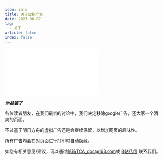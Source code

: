 ```yaml
---
icon: info
title: 关于虚拟广告
date: 2023-08-07
tag:
  - 关于
article: false
index: false
---
```


<iframe src="//player.bilibili.com/player.html?aid=80433022&bvid=BV1GJ411x7h7&cid=137649199&page=1" scrolling="no" border="0" frameborder="no" framespacing="0" allowfullscreen="true"> </iframe>

***你被骗了***

各位读者朋友，在我们最新的讨论中，我们决定移除google广告，还大家一个清爽的页面。

不过基于明日方舟的虚拟广告还是会继续保留，以增加网页的趣味性。

所有广告均会在对页面进行打印时自动隐藏。

如您有相关意见/建议，可以通过[邮箱TCA_doc@163.com](mailto:TCA_doc@163.com)或 [B站私信](https://space.bilibili.com/1317574696/) 联系我们。